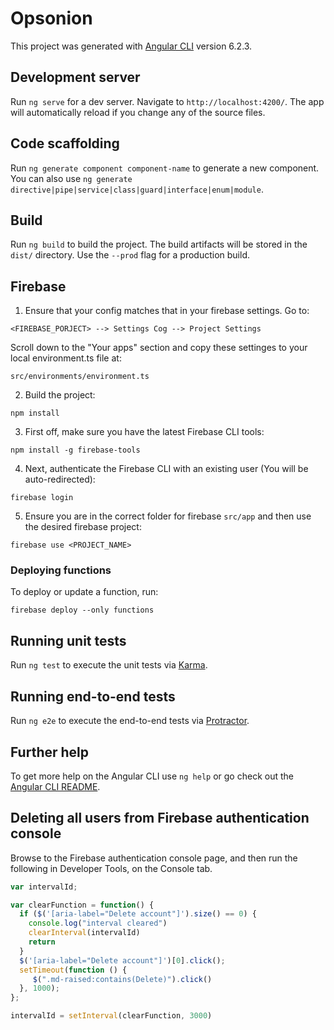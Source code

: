 # Opsonion

This project was generated with [Angular CLI](https://github.com/angular/angular-cli) version 6.2.3.

## Development server

Run `ng serve` for a dev server. Navigate to `http://localhost:4200/`. The app will automatically reload if you change any of the source files.

## Code scaffolding

Run `ng generate component component-name` to generate a new component. You can also use `ng generate directive|pipe|service|class|guard|interface|enum|module`.

## Build

Run `ng build` to build the project. The build artifacts will be stored in the `dist/` directory. Use the `--prod` flag for a production build.

## Firebase
1. Ensure that your config matches that in your firebase settings. Go to: 
```
<FIREBASE_PORJECT> --> Settings Cog --> Project Settings
```

Scroll down to the "Your apps" section and copy these settinges to your local environment.ts file at:
```
src/environments/environment.ts
```

2. Build the project:
```
npm install
```

3. First off, make sure you have the latest Firebase CLI tools:
```
npm install -g firebase-tools
```

4. Next, authenticate the Firebase CLI with an existing user (You will be auto-redirected):
```
firebase login
```

5. Ensure you are in the correct folder for firebase `src/app` and then use the desired firebase project:
```
firebase use <PROJECT_NAME>
```

### Deploying functions

To deploy or update a function, run:
```
firebase deploy --only functions 
```

## Running unit tests

Run `ng test` to execute the unit tests via [Karma](https://karma-runner.github.io).

## Running end-to-end tests

Run `ng e2e` to execute the end-to-end tests via [Protractor](http://www.protractortest.org/).

## Further help

To get more help on the Angular CLI use `ng help` or go check out the [Angular CLI README](https://github.com/angular/angular-cli/blob/master/README.md).

## Deleting all users from Firebase authentication console

Browse to the Firebase authentication console page, and then run the following in Developer Tools, on the Console tab. 

```js
var intervalId;

var clearFunction = function() {
  if ($('[aria-label="Delete account"]').size() == 0) {
    console.log("interval cleared")
    clearInterval(intervalId)
    return
  }
  $('[aria-label="Delete account"]')[0].click();
  setTimeout(function () {
     $(".md-raised:contains(Delete)").click()
  }, 1000);
};

intervalId = setInterval(clearFunction, 3000)
```
